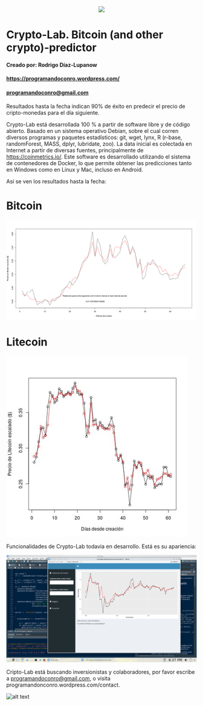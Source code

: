 <div style="text-align:center"><img src="https://programandoconro.files.wordpress.com/2019/07/cropped-net-2.png?w=300" /></div>

# Crypto-Lab. Bitcoin (and other crypto)-predictor
#### Creado por: Rodrigo Díaz-Lupanow
#### https://programandoconro.wordpress.com/
#### programandoconro@gmail.com

Resultados hasta la fecha indican 90% de éxito en predecir el precio de cripto-monedas para el día siguiente.

Crypto-Lab está desarrollada 100 % a partir de software libre y de código abierto. Basado en un sistema operativo Debian, sobre el cual corren diversos programas y paquetes estadísticos:  git, wget, lynx, R (r-base, randomForest, MASS, dplyr, lubridate, zoo). La data inicial es colectada en Internet a partir de diversas fuentes, principalmente de https://coinmetrics.io/. Este software es desarrollado utilizando el sistema de contenedores de Docker, lo que permite obtener las predicciones tanto en Windows como en Linux y Mac, incluso en Android. 

Así se ven los resultados hasta la fecha: 

# Bitcoin

![alt text](https://github.com/progamandoconro/Bitcoin-prediction/blob/master/bitcoin_5_ago_2019?raw=true)

# Litecoin

![alt text](https://raw.githubusercontent.com/progamandoconro/Bitcoin-prediction/master/Screenshot_20190806_160605.png)

Funcionalidades de Crypto-Lab todavia en desarrollo. Está es su apariencia:

![alt text](https://raw.githubusercontent.com/progamandoconro/Bitcoin-prediction/master/Screenshot_20190727_203738.png) 


Cripto-Lab está buscando inversionistas y colaboradores, por favor escribe a programandoconro@gmail.com, o visita programandonconro.wordpress.com/contact. 

![alt text](https://programandoconro.files.wordpress.com/2019/05/banner_consultor.png)
